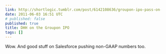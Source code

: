 ```yaml
---
link: http://shortlogic.tumblr.com/post/6142108636/groupon-ipo-pass-on-this-deal
date: 2011-06-03 16:51 UTC
# published: false
published: true
title: DHH on the Groupon IPO
tags: []
---
```


Wow. And good stuff on Salesforce pushing non-GAAP numbers too.
